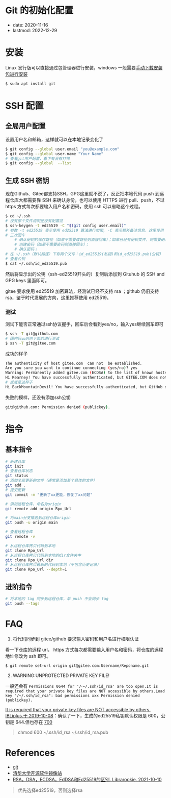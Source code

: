 # Git 的初始化配置
- date: 2020-11-16
- lastmod: 2022-12-29

# 安装

Linux 发行版可以直接通过包管理器进行安装，windows 一般需要[手动下载安装包进行安装](https://mirrors.tuna.tsinghua.edu.cn/github-release/git-for-windows/git/Git%20for%20Windows%202.33.0%282%29/)

```bash
$ sudo apt install git
```

# SSH 配置
## 全局用户配置

设置用户名和邮箱，这样就可以在本地记录变化了

```bash
$ git config --global user.email "you@example.com"
$ git config --global user.name "Your Name"
# 查看git用户配置，看下有没有打错
$ git config --global  --list
```

## 生成 SSH 密钥

现在Github、Gitee都支持SSH，GPG这里就不说了，反正把本地代码 push 到远程仓库大都需要靠 SSH 来确认身份，也可以使用 HTTPS 进行 pull、push，不过 https 方式每次都要输入用户名和密码，使用 ssh 可以省略这个过程。

```bash
$ cd ~/.ssh
# 没有那个文件说明还没有配置过
$ ssh-keygen -t ed25519 -C "$(git config user.email)"
# 参数 -t ed25519 表示使用 ed25519 算法进行加密, -C 表示额外备注信息，这里使用 git 的配置邮箱，可替换具体的邮箱
# 三次回车
    # 确认秘钥的保存路径（如果不需要改路径则直接回车）；如果已经有秘钥文件，则需要确认是否覆盖（如果之前的秘钥不再需要则直接回车覆盖，如需要则手动拷贝到其他目录后再覆盖）；
    # 创建密码（如果不需要密码则直接回车）； 
    # 确认密码；
# 在 ~/.ssh（默认路径）下有两个文件：id_ed25519(私钥)和id_ed25519.pub(公钥)
# 查看公钥
$ cat ~/.ssh/id_ed25519.pub
```

然后将显示出的公钥（ssh-ed25519开头的）复制后添加到 Gituhub 的 SSH and GPG keys 里面即可。

gitee 要求使用 ed25519 加密算法，经测试已经不支持 rsa ；github 仍旧支持 rsa，鉴于时代发展的方向，这里推荐使用 ed25519。

### 测试

测试下能否正常通过ssh协议握手，回车后会看到yes/no，输入yes继续回车即可

```bash
$ ssh -T git@github.com
# 国内码云则用下面的进行测试
$ ssh -T git@gitee.com
```

成功的样子

```bash
The authenticity of host gitee.com  can not  be established.
Are you sure you want to continue connecting (yes/no)? yes
Warning: Permanently added gitee.com (ECDSA) to the list of known hosts.      
Hi Kearney! You have successfully authenticated, but GITEE.COM does not provide shell access.
# 或者是这样子
Hi BackMountainDevil! You have successfully authenticated, but GitHub does not provide shell access.
```

失败的模样，还没有添加ssh公钥

```bash
git@github.com: Permission denied (publickey).
```

# 指令
## 基本指令

```bash
# 新建仓库
git init
# 查看仓库状态
git status
# 添加全部更新的文件（通常是添加某个具体的文件）
git add .
# 提交更新
git commit -m "更新了xx更能，修复了xx问题"

# 添加远程仓库，命名为origin
git remote add origin Rpo_Url

# 将main分支推送到远程仓库origin
git push -u origin main

# 查看远程仓库
git remote -v

# 从远程仓库拷贝代码到本地
git clone Rpo_Url
# 从远程仓库拷贝代码到本地的dir文件夹中
git clone Rpo_Url dir
# 从远程仓库拷贝最新的代码到本地（不包含历史记录）
git clone Rpo_Url --depth=1
```

## 进阶指令
```bash
# 将本地的 tag 同步到远程仓库，单 push 不会同步 tag
git push --tags
```

# FAQ

1. 将代码同步到 gitee/github 要求输入密码和用户名进行权限认证

看一下仓库的远程 url， https 方式每次都需要输入用户名和密码，将仓库的远程地址修改为 ssh 即可。

```bash
$ git remote set-url origin git@gitee.com:Username/Reponame.git
```

2. WARNING:UNPROTECTED PRIVATE KEY FILE!

一般还会有 `Permissions 0644 for '/～/.ssh/id_rsa' are too open.It is required that your private key files are NOT accessible by others.Load key "/~/.ssh/id_rsa": bad permissions
xxx Permission denied (publickey).`

[It is required that your private key files are NOT accessible by others. IBLiplus.于 2019-10-08](https://blog.csdn.net/ibliplus/article/details/102405792)：确认了一下，生成的ed25519私钥默认权限是 600，公钥是 644.但也存在 [700](https://www.jianshu.com/p/d79d0cde061b)
> chmod 600 ~/.ssh/id_rsa ~/.ssh/id_rsa.pub

# References

- [git](https://git-scm.com/)
- [清华大学开源软件镜像站](https://mirrors.tuna.tsinghua.edu.cn/)
- [RSA，DSA，ECDSA，EdDSA和Ed25519的区别. Librarookie.  2021-10-10](https://www.cnblogs.com/cure/p/15389876.html)
> 优先选择ed25519，否则选择rsa 
